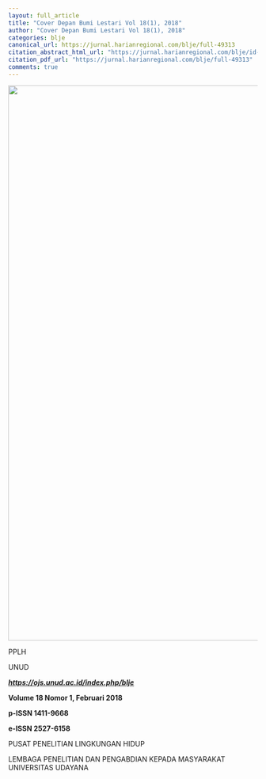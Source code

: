 ```yaml
---
layout: full_article
title: "Cover Depan Bumi Lestari Vol 18(1), 2018"
author: "Cover Depan Bumi Lestari Vol 18(1), 2018"
categories: blje
canonical_url: https://jurnal.harianregional.com/blje/full-49313 
citation_abstract_html_url: "https://jurnal.harianregional.com/blje/id-49313"
citation_pdf_url: "https://jurnal.harianregional.com/blje/full-49313"  
comments: true
---
```


<img src="https://jurnal.harianregional.com/media/49313-1.jpg" alt="" style="width:595pt;height:842pt;">
<p><span class="font0">PPLH</span></p>
<p><span class="font0">UNUD</span></p>
<p><a href="https://ojs.unud.ac.id/index.php/blje"><span class="font1" style="font-weight:bold;font-style:italic;">https://ojs.unud.ac.id/index.php/blje</span></a></p>
<p><span class="font2" style="font-weight:bold;">Volume 18 Nomor 1, Februari 2018</span></p>
<p><span class="font2" style="font-weight:bold;">p-ISSN 1411-9668</span></p>
<p><span class="font2" style="font-weight:bold;">e-ISSN 2527-6158</span></p>
<p><span class="font3">PUSAT PENELITIAN LINGKUNGAN HIDUP</span></p>
<p><span class="font3">LEMBAGA PENELITIAN DAN PENGABDIAN KEPADA MASYARAKAT UNIVERSITAS UDAYANA</span></p>